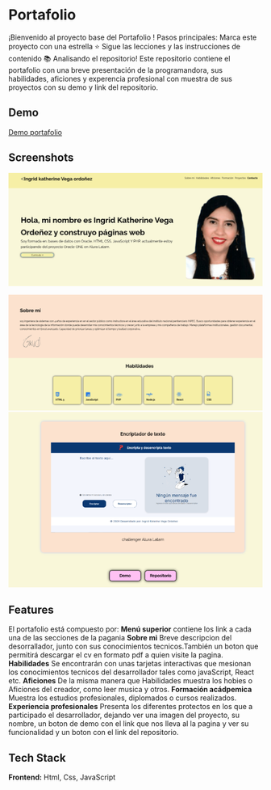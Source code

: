 
# Portafolio

¡Bienvenido al proyecto base del Portafolio ! Pasos principales:
Marca este proyecto con una estrella ⭐
Sigue las lecciones y las instrucciones de contenido 📚
Analisando el repositorio!
Este repositorio contiene el portafolio con una breve presentación de la programandora, sus habilidades, aficiones y experencia profesional con muestra de sus proyectos con su demo y link del repositorio.


## Demo


[Demo portafolio](https://ingridk12.github.io/potafolio/)
## Screenshots

![inicio](./assets/inicio.PNG)

![sobre mi](./assets/sobremi.PNG)
![experiencia](./assets/experiencia.PNG)

## Features

El portafolio está compuesto por:
**Menú superior** contiene los link a cada una de las secciones de la pagania 
**Sobre mi** Breve descripcion del desorrallador, junto con sus conocimientos tecnicos.También un boton que permitirá descargar el cv en formato pdf a quien visite la pagina.
**Habilidades** Se encontrarán con unas tarjetas interactivas que mesionan los conocimientos tecnicos del desarrollador tales como javaScript, React etc.
**Aficiones** De la misma manera que Habilidades muestra los hobies o Aficiones del creador, como leer musica y otros.
**Formación acádpemica** Muestra los estudios profesionales, diplomados o cursos realizados.
**Experiencia profesionales** Presenta los diferentes protectos en los que a participado el desarrollador, dejando ver una imagen del proyecto, su nombre, un boton de demo con el link que nos lleva al la pagina y ver su funcionalidad y un boton con el link del repositorio.



## Tech Stack

**Frontend:** Html, Css, JavaScript



